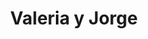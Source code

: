 ---
# Archivo autogenerado

# No tocar
layout: gallery

# Título en la página /sesiones
title: "Valeria y Jorge"

# Carpeta donde buscará las imágenes en /images/. Debe tener el mismo nombre y sin espacios
images: valeria-y-jorge-2

# Enlace personalizado ej: ariadnaballestar.com/sesiones/NOMBRESESION
permalink: /fotografa-de-parejas-barcelona-sesion-en-la-playa-con-valeria-y-jorge

# Texto que se insertara en la etiqueta alt de todas las imagenes de la sesión
altimages: "fotografo en barcelona, fotografo barato en barcelona, fotografo de bodas, fotografo de bodas en barcelona, sesion de fotos en la playa, fotos de pareja, fotos romanticas"

# Información detallada sobre la sesión
description: "Hicimos esta sesión improvisada como primera toma de contacto. Aprovechamos que en Abril aún no hay mucha gente en la playa. Tuvimos una mañana llena de fotos, pero sobre todo, con muchas risas. ¡Espero que os gusten!"

# Colaboradores
colaboradores:
 - title: "Ella:"
   name: "Valeria"
   link: "https://instagram.com/valeriapedrosa_/"
 - title: "Él:"
   name: "Jorge"
   link: "https://instagram.com/predescartiano"

# Imagenes de flickr
flickrimages:
 - https://farm5.staticflickr.com/4433/35499526504_b1539daf5e.jpg
 - https://farm5.staticflickr.com/4405/36335345835_b53e4a497c.jpg
 - https://farm5.staticflickr.com/4407/35938815560_bf9fab4df2.jpg
 - https://farm5.staticflickr.com/4352/35938817410_75c89c6db1.jpg
 - https://farm5.staticflickr.com/4340/36335352515_fc936a2700.jpg
 - https://farm5.staticflickr.com/4340/35938824780_5052d12e2d.jpg
 - https://farm5.staticflickr.com/4369/35499534674_98eb143874.jpg
 - https://farm5.staticflickr.com/4374/36198954261_9886cb4f1a.jpg
 - https://farm5.staticflickr.com/4361/35938842350_2d2cff9a97.jpg
 - https://farm5.staticflickr.com/4408/35499543404_c960091a6c.jpg
 - https://farm5.staticflickr.com/4346/35499546374_ef7b02e318.jpg
 - https://farm5.staticflickr.com/4300/35938852460_2a8b092d65.jpg
 - https://farm5.staticflickr.com/4352/36166661102_2e6a568f00.jpg
 - https://farm5.staticflickr.com/4435/35499559124_a26730ceaf.jpg
 - https://farm5.staticflickr.com/4303/35499564094_9eb79f1b3f.jpg
 - https://farm5.staticflickr.com/4398/35499567974_cfcfcdbe84.jpg
 - https://farm5.staticflickr.com/4383/36166673992_c0b40af2de.jpg
 - https://farm5.staticflickr.com/4418/35499497024_afcda3fd9f.jpg
---